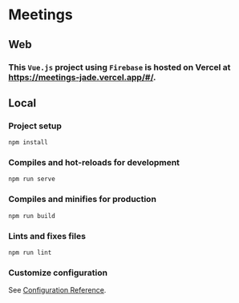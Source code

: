 # Meetings

## Web  

### This `Vue.js` project using `Firebase` is hosted on Vercel at https://meetings-jade.vercel.app/#/.


## Local 

### Project setup
```
npm install
```

### Compiles and hot-reloads for development
```
npm run serve
```

### Compiles and minifies for production
```
npm run build
```

### Lints and fixes files
```
npm run lint
```

### Customize configuration
See [Configuration Reference](https://cli.vuejs.org/config/).
